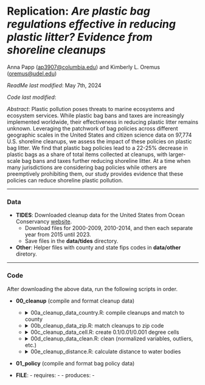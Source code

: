 # Replication: _Are plastic bag regulations effective in reducing plastic litter? Evidence from shoreline cleanups_

Anna Papp ([ap3907@columbia.edu](mailto:ap3907@columbia.edu)) and Kimberly L. Oremus ([oremus@udel.edu](mailto:oremus@udel.edu))

_ReadMe last modified_: May 7th, 2024

_Code last modified_: 

_Abstract_: Plastic pollution poses threats to marine ecosystems and ecosystem services. While plastic bag bans and taxes are increasingly implemented worldwide, their effectiveness in reducing plastic litter remains unknown. Leveraging the patchwork of bag policies across different geographic scales in the United States and citizen science data on 97,774 U.S. shoreline cleanups, we assess the impact of these policies on plastic bag litter. We find that plastic bag policies lead to a 22-25% decrease in plastic bags as a share of total items collected at cleanups, with larger-scale bag bans and taxes further reducing shoreline litter. At a time when many jurisdictions are considering bag policies while others are preemptively prohibiting them, our study provides evidence that these policies can reduce shoreline plastic pollution.
____

### Data 

- __TIDES__: Downloaded cleanup data for the United States from Ocean Conservancy [website](https://www.coastalcleanupdata.org/reports). 
    - Download files for 2000-2009, 2010-2014, and then each separate year from 2015 until 2023.
    - Save files in the __data/tides__ directory.
- __Other__: Helper files with county and state fips codes in __data/other__ diretory.

____
### Code

After downloading the above data, run the following scripts in order. 

- __00_cleanup__ (compile and format cleanup data)
    - <details>
      <summary>00a_cleanup_data_country.R: compile cleanups and match to county</summary>
      ```md
            - requires: 
                - data/shapefiles/county/cb_2018_us_county_500k.shp (county shapefile)
                - data/other/us-state-ansi-fips.csv 
                - data/other/statefips.csv (state fips codes)
                - data/other/us-county-ansi-fips.csv (county fips codes)
            - produces: 
                - data/processed/00_data_cleanup_county.rda
      ```
      </details>
   - <details>
      <summary>00b_cleanup_data_zip.R: match cleanups to zip code </summary>
        
            - requires: 
                - data/processed/00_data_cleanup_country.rda (from previous step)
                - data/shapefiles/tl_2019_us_zcta510/tl_2019_us_zcta510.shp (zip code tabulation area shapefile)
            - produces: 
                - data/processed/00_data_cleanup_county_zip.rda 
        
      </details>
    - <details>
      <summary>00c_cleanup_data_cell.R: create 0.1/0.01/0.001 degree cells </summary>
        
          - requires: 
                - data/processed/00_data_cleanup_county_zip.rda (from previous step)
          - produces: 
                - data/processed/00_data_cleanup_county_zip_cell.rda 
        
      </details>
    - <details>
      <summary>00d_cleanup_data_clean.R: clean (normalized variables, outliers, etc.) </summary>
        
          - requires: 
                - data/processed/00_dat_cleanup_county_zip_cell.rda (from previous step)
          - produces: 
                - data/processed/00_data_cleanup.rda
                - data/processed/00_data_cleanup_locations.csv (for Google Earth Engine distance calculations)
        
      </details>
    - <details>
      <summary>00e_cleanup_distance.R: calculate distance to water bodies </summary>
        
          - requires: 
                - data/other/distanceCoast.csv
                - data/other/distanceRivers.csv
                - data/other/distanceLakes.csv (to replicate, use [GEE script](https://code.earthengine.google.com/04129098eec313af5444f2a417dd8209))
          - produces: 
                - data/processed/00_data_cleanup.rda
                - data/processed/00_data_cleanup_locations.csv (for Google Earth Engine distance calculations)
        
      </details>
- __01_policy__ (compile and format bag policy data)


- __FILE__: 
        - requires: 
            - 
        - produces: 
            - 
            
